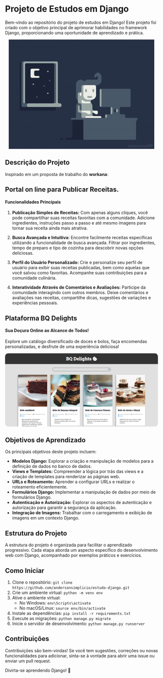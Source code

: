 # Projeto de Estudos em Django

Bem-vindo ao repositório do projeto de estudos em Django! Este projeto foi criado com o objetivo principal de aprimorar habilidades no framework Django, proporcionando uma oportunidade de aprendizado e prática.
<p align="center">
  <img src="img/programer.gif" alt="Imagem Ilustrativa">
</p>

## Descrição do Projeto
Inspirado em um proposta de trabalho do **workana**:

## Portal on line para Publicar Receitas.
#### Funcionalidades Principais

1. **Publicação Simples de Receitas:** Com apenas alguns cliques, você pode compartilhar suas receitas favoritas com a comunidade. Adicione ingredientes, instruções passo a passo e até mesmo imagens para tornar sua receita ainda mais atrativa.

2. **Busca Avançada e Intuitiva:** Encontre facilmente receitas específicas utilizando a funcionalidade de busca avançada. Filtrar por ingredientes, tempo de preparo e tipo de cozinha para descobrir novas opções deliciosas.

3. **Perfil do Usuário Personalizado:** Crie e personalize seu perfil de usuário para exibir suas receitas publicadas, bem como aquelas que você salvou como favoritas. Acompanhe suas contribuições para a comunidade culinária.

4. **Interatividade Através de Comentários e Avaliações:** Participe da comunidade interagindo com outros membros. Deixe comentários e avaliações nas receitas, compartilhe dicas, sugestões de variações e experiências pessoais.



##  Plataforma BQ Delights

#### Sua Doçura Online ao Alcance de Todos!

Explore um catálogo diversificado de doces e bolos, faça encomendas personalizadas, e desfrute de uma experiência deliciosa!

<p align="center">
  <img src="img/BQDelights.png" style="border-radius: 10px;" alt="Imagem Ilustrativa">
</p>

## Objetivos de Aprendizado

Os principais objetivos deste projeto incluem:

- **Modelos Django:** Explorar a criação e manipulação de modelos para a definição de dados no banco de dados.
- **Views e Templates:** Compreender a lógica por trás das views e a criação de templates para renderizar as páginas web.
- **URLs e Roteamento:** Aprender a configurar URLs e realizar o roteamento eficientemente.
- **Formulários Django:** Implementar a manipulação de dados por meio de formulários Django.
- **Autenticação e Autorização:** Explorar os aspectos de autenticação e autorização para garantir a segurança da aplicação.
- **Integração de Imagens:** Trabalhar com o carregamento e exibição de imagens em um contexto Django.

## Estrutura do Projeto

A estrutura do projeto é organizada para facilitar o aprendizado progressivo. Cada etapa aborda um aspecto específico do desenvolvimento web com Django, acompanhado por exemplos práticos e exercícios.

## Como Iniciar

1. Clone o repositório: `git clone https://github.com/andersonsimplicio/estudo-django.git`
2. Crie um ambiente virtual: `python -m venv env`
3. Ative o ambiente virtual: 
   - No Windows: `env\Scripts\activate`
   - No macOS/Linux: `source env/bin/activate`
4. Instale as dependências: `pip install -r requirements.txt`
5. Execute as migrações: `python manage.py migrate`
6. Inicie o servidor de desenvolvimento: `python manage.py runserver`

## Contribuições

Contribuições são bem-vindas! Se você tem sugestões, correções ou novas funcionalidades para adicionar, sinta-se à vontade para abrir uma issue ou enviar um pull request.

Divirta-se aprendendo Django! 🚀
